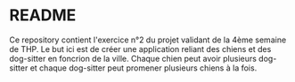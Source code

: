 # README

Ce repository contient l'exercice n°2 du projet validant de la 4ème semaine de THP. Le but ici est de créer une application reliant des chiens et des dog-sitter en foncrion de la ville.
Chaque chien peut avoir plusieurs dog-sitter et chaque dog-sitter peut promener plusieurs chiens à la fois. 
